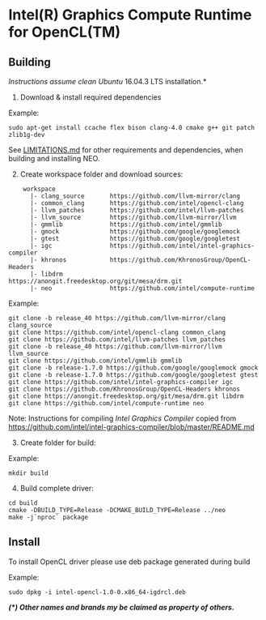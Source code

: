 # Intel(R) Graphics Compute Runtime for OpenCL(TM)

## Building

*Instructions assume clean Ubuntu* 16.04.3 LTS installation.*

1. Download & install required dependencies

Example:

```shell
sudo apt-get install ccache flex bison clang-4.0 cmake g++ git patch zlib1g-dev 
```

See [LIMITATIONS.md](https://github.com/intel/compute-runtime/blob/master/documentation/LIMITATIONS.md) for other requirements and dependencies, when building and installing NEO.

2. Create workspace folder and download sources:
```
	workspace
	  |- clang_source       https://github.com/llvm-mirror/clang
	  |- common_clang       https://github.com/intel/opencl-clang
	  |- llvm_patches       https://github.com/intel/llvm-patches
	  |- llvm_source        https://github.com/llvm-mirror/llvm
	  |- gmmlib             https://github.com/intel/gmmlib
	  |- gmock              https://github.com/google/googlemock
	  |- gtest              https://github.com/google/googletest
	  |- igc                https://github.com/intel/intel-graphics-compiler
	  |- khronos            https://github.com/KhronosGroup/OpenCL-Headers
	  |- libdrm             https://anongit.freedesktop.org/git/mesa/drm.git
	  |- neo                https://github.com/intel/compute-runtime
```

Example:

```shell
git clone -b release_40 https://github.com/llvm-mirror/clang clang_source
git clone https://github.com/intel/opencl-clang common_clang
git clone https://github.com/intel/llvm-patches llvm_patches
git clone -b release_40 https://github.com/llvm-mirror/llvm llvm_source
git clone https://github.com/intel/gmmlib gmmlib
git clone -b release-1.7.0 https://github.com/google/googlemock gmock
git clone -b release-1.7.0 https://github.com/google/googletest gtest
git clone https://github.com/intel/intel-graphics-compiler igc
git clone https://github.com/KhronosGroup/OpenCL-Headers khronos
git clone https://anongit.freedesktop.org/git/mesa/drm.git libdrm
git clone https://github.com/intel/compute-runtime neo
```

Note: Instructions for compiling *Intel Graphics Compiler* copied from https://github.com/intel/intel-graphics-compiler/blob/master/README.md 

3. Create folder for build: 

Example:

```shell
mkdir build
```

4. Build complete driver:

```shell
cd build
cmake -DBUILD_TYPE=Release -DCMAKE_BUILD_TYPE=Release ../neo
make -j`nproc` package
```

## Install

To install OpenCL driver please use deb package generated during build

Example:

```shell
sudo dpkg -i intel-opencl-1.0-0.x86_64-igdrcl.deb
```

___(*) Other names and brands my be claimed as property of others.___